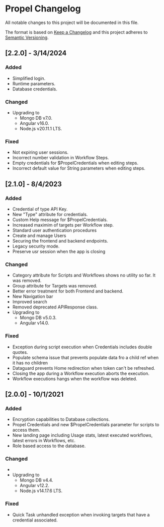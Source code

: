 # Propel Changelog
All notable changes to this project will be documented in this file.
 
The format is based on [Keep a Changelog](http://keepachangelog.com/)
and this project adheres to [Semantic Versioning](http://semver.org/).
 
## [2.2.0] - 3/14/2024
 
### Added
- Simplified login.
- Runtime parameters.
- Database credentials.
 
### Changed
- Upgrading to 
  - Mongo DB v7.0.
  - Angular v16.0.
  - Node.js v20.11.1 LTS.

### Fixed

- Not expiring user sessions.
- Incorrect number validation in Workflow Steps.
- Empty credentials for $PropelCredentials when editing steps.
- Incorrect default value for String parameters when editing steps.


## [2.1.0] - 8/4/2023
 
### Added
- Credential of type API Key.
- New "Type" attribute for credentials.
- Custom Help message for $PropelCredentials.
- Increased maximim of targets per Workflow step.
- Standard user authentication procedures
- Create and manage Users
- Securing the frontend and backend endpoints. 
- Legacy security mode.
- Preserve usr session when the app is closing

### Changed
- Category attribute for Scripts and Workflows shows no utility so far. It was removed.
- Group attribute for Targets was removed.
- Better error treatment for both Frontend and backend.
- New Navigation bar
- Improved search
- Removed deprecated APIResponse class.
- Upgrading to 
  - Mongo DB v5.0.3.
  - Angular v14.0.

### Fixed
- Exception during script execution when Credentials includes double quotes.
- Populate schema issue that prevents populate data fro a child ref when it has no children
- Dataguard prevents Home redirection when token can't be refreshed.
- Closing the app during a Workflow execution aborts the execution.
- Workflow executions hangs when the workflow was deleted.

## [2.0.0] - 10/1/2021
 
### Added
- Encryption capabilities to Database collections.
- Propel Credentials and new $PropelCredentials parameter for scripts to access them.
- New landing page including Usage stats, latest executed workflows, latest errors in Workflows, etc.
- Role based access to the database.

### Changed
- 
- Upgrading to 
  - Mongo DB v4.4.
  - Angular v12.2.
  - Node.js v14.17.6 LTS.

### Fixed
- Quick Task unhandled exception when invoking targets that have a credential associated.


